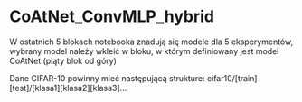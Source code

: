 # CoAtNet_ConvMLP_hybrid

W ostatnich 5 blokach notebooka znadują się modele dla 5 eksperymentów, wybrany model należy wkleić w bloku, w którym definiowany jest model CoAtNet (piąty blok od góry)

Dane CIFAR-10 powinny mieć następującą strukture: cifar10/[train][test]/[klasa1][klasa2][klasa3]...
